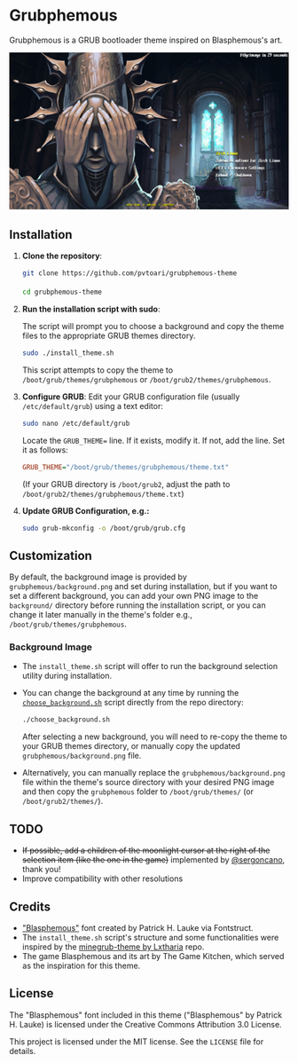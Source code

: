 # Grubphemous

Grubphemous is a GRUB bootloader theme inspired on Blasphemous's art.

![Grubphemous Theme Preview](/resources/preview.png)

## Installation

1.  **Clone the repository**:
    ```bash
    git clone https://github.com/pvtoari/grubphemous-theme

    cd grubphemous-theme
    ```

2.  **Run the installation script with sudo**:

    The script will prompt you to choose a background and copy the theme files to the appropriate GRUB themes directory.
    ```bash
    sudo ./install_theme.sh
    ```
    This script attempts to copy the theme to `/boot/grub/themes/grubphemous` or `/boot/grub2/themes/grubphemous`.

3.  **Configure GRUB**:
    Edit your GRUB configuration file (usually `/etc/default/grub`) using a text editor:
    ```bash
    sudo nano /etc/default/grub
    ```
    Locate the `GRUB_THEME=` line. If it exists, modify it. If not, add the line. Set it as follows:
    ```ini
    GRUB_THEME="/boot/grub/themes/grubphemous/theme.txt"
    ```
    (If your GRUB directory is `/boot/grub2`, adjust the path to `/boot/grub2/themes/grubphemous/theme.txt`)

4.  **Update GRUB Configuration, e.g.:**
    ```bash
    sudo grub-mkconfig -o /boot/grub/grub.cfg
    ```

## Customization

By default, the background image is provided by `grubphemous/background.png` and set during installation, but if you want to set a different background, you can add your own PNG image to the `background/` directory before running the installation script, or you can change it later manually in the theme's folder e.g.,  `/boot/grub/themes/grubphemous`.

### Background Image

* The `install_theme.sh` script will offer to run the background selection utility during installation.
* You can change the background at any time by running the [`choose_background.sh`](/home/pvtoari/repos/grubphemous-theme/choose_background.sh) script directly from the repo directory:
    ```bash
    ./choose_background.sh
    ```
    After selecting a new background, you will need to re-copy the theme to your GRUB themes directory, or manually copy the updated `grubphemous/background.png` file.
    
* Alternatively, you can manually replace the `grubphemous/background.png` file within the theme's source directory with your desired PNG image and then copy the `grubphemous` folder to `/boot/grub/themes/` (or `/boot/grub2/themes/`).

## TODO
- ~~If possible, add a children of the moonlight cursor at the right of the selection item (like the one in the game)~~ implemented by [@sergoncano](https://github.com/sergoncano), thank you!
- Improve compatibility with other resolutions

## Credits

* ["Blasphemous"](https://fontstruct.com/fontstructions/show/2138043/blasphemous-1) font created by Patrick H. Lauke via Fontstruct.
* The `install_theme.sh` script's structure and some functionalities were inspired by the [minegrub-theme by Lxtharia](https://github.com/Lxtharia/minegrub-theme) repo.
* The game Blasphemous and its art by The Game Kitchen, which served as the inspiration for this theme.

## License

The "Blasphemous" font included in this theme ("Blasphemous" by Patrick H. Lauke) is licensed under the Creative Commons Attribution 3.0 License.

This project is licensed under the MIT license. See the `LICENSE` file for details.
